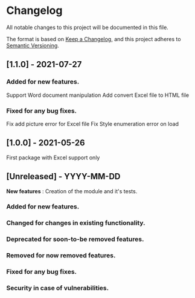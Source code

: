 # Changelog
All notable changes to this project will be documented in this file.

The format is based on [Keep a Changelog](https://keepachangelog.com/en/1.0.0/),
and this project adheres to [Semantic Versioning](https://semver.org/spec/v2.0.0.html).

## [1.1.0] - 2021-07-27

### Added for new features.
Support Word document manipulation
Add convert Excel file to HTML file 

### Fixed for any bug fixes.
Fix add picture error for Excel file 
Fix Style enumeration error on load

## [1.0.0] - 2021-05-26
First package with Excel support only

## [Unreleased] - YYYY-MM-DD
**New features** :
Creation of the module and it's tests.


### Added for new features.

### Changed for changes in existing functionality.

### Deprecated for soon-to-be removed features.

### Removed for now removed features.

### Fixed for any bug fixes.

### Security in case of vulnerabilities.
